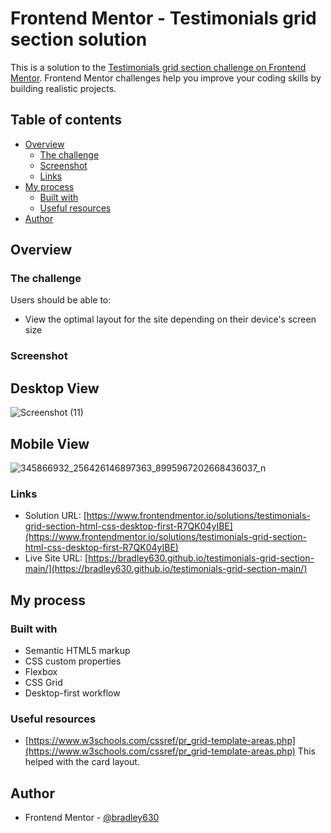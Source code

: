 # Frontend Mentor - Testimonials grid section solution

This is a solution to the [Testimonials grid section challenge on Frontend Mentor](https://www.frontendmentor.io/challenges/testimonials-grid-section-Nnw6J7Un7). Frontend Mentor challenges help you improve your coding skills by building realistic projects. 

## Table of contents

- [Overview](#overview)
  - [The challenge](#the-challenge)
  - [Screenshot](#screenshot)
  - [Links](#links)
- [My process](#my-process)
  - [Built with](#built-with)
  - [Useful resources](#useful-resources)
- [Author](#author)

## Overview

### The challenge

Users should be able to:

- View the optimal layout for the site depending on their device's screen size

### Screenshot

## Desktop View

![Screenshot (11)](https://github.com/bradley630/testimonials-grid-section-main/assets/90295083/d3aadb42-4234-41ab-9b82-01a76916d22d)

## Mobile View

![345866932_256426146897363_8995967202668436037_n](https://github.com/bradley630/testimonials-grid-section-main/assets/90295083/35045bfe-fef7-45ae-8559-74a73857cb41)

### Links

- Solution URL: [https://www.frontendmentor.io/solutions/testimonials-grid-section-html-css-desktop-first-R7QK04yIBE](https://www.frontendmentor.io/solutions/testimonials-grid-section-html-css-desktop-first-R7QK04yIBE)
- Live Site URL: [https://bradley630.github.io/testimonials-grid-section-main/](https://bradley630.github.io/testimonials-grid-section-main/)

## My process

### Built with

- Semantic HTML5 markup
- CSS custom properties
- Flexbox
- CSS Grid
- Desktop-first workflow

### Useful resources

- [https://www.w3schools.com/cssref/pr_grid-template-areas.php](https://www.w3schools.com/cssref/pr_grid-template-areas.php)   This helped with the card layout.


## Author

- Frontend Mentor - [@bradley630](https://www.frontendmentor.io/profile/bradley630)

